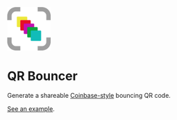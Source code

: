 <img src="/assets/qr-bouncer.png" width=100 />

# QR Bouncer

Generate a shareable [Coinbase-style](https://www.youtube.com/watch?v=eIUD_NE1BDo) bouncing QR code.

[See an example](https://qrbouncer.com/?q=aHR0cHM6Ly93aWtpcGVkaWEub3JnLw==).
